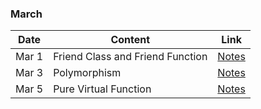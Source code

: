 ### March

|Date|Content|Link|
|---|---|---|
|Mar&nbsp;1|Friend Class and Friend Function|[Notes](/Notes/04_March/00_Mar1/)|
|Mar&nbsp;3|Polymorphism|[Notes](/Notes/04_March/01_Mar3/)|
|Mar&nbsp;5|Pure Virtual Function|[Notes](/Notes/04_March/02_Mar5/)|

